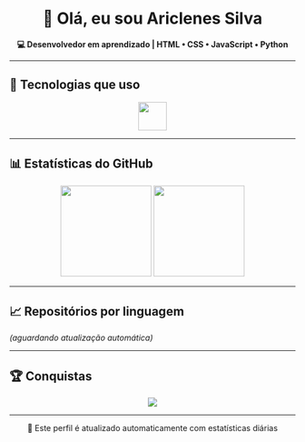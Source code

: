 <h1 align="center">👋 Olá, eu sou Ariclenes Silva</h1>

<p align="center">
  <b>💻 Desenvolvedor em aprendizado | HTML • CSS • JavaScript • Python</b>
</p>

---

## 🚀 Tecnologias que uso
<p align="center">
  <img src="https://skillicons.dev/icons?i=html,css,javascript,python" height="50" />
</p>

---

## 📊 Estatísticas do GitHub
<p align="center">
  <img src="https://github-readme-stats.vercel.app/api?username=SEU_USUARIO&show_icons=true&theme=radical" height="160" />
  <img src="https://github-readme-stats.vercel.app/api/top-langs/?username=SEU_USUARIO&layout=compact&theme=radical" height="160" />
</p>

---

## 📈 Repositórios por linguagem
<!-- LANG_STATS_START -->
*(aguardando atualização automática)*
<!-- LANG_STATS_END -->

---

## 🏆 Conquistas
<p align="center">
  <img src="https://github-profile-trophy.vercel.app/?username=SEU_USUARIO&theme=radical&no-frame=true&margin-w=5" />
</p>

---

<p align="center">
  🔄 Este perfil é atualizado automaticamente com estatísticas diárias
</p>
